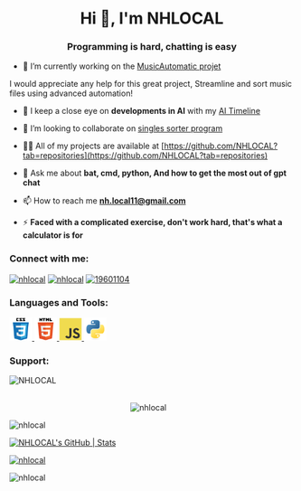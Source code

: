 <h1 align="center">Hi 👋, I'm NHLOCAL</h1>
<h3 align="center">Programming is hard, chatting is easy</h3>

- 🔭 I’m currently working on the [MusicAutomatic projet](https://github.com/NHLOCAL/Music-Automatic/)

I would appreciate any help for this great project, Streamline and sort music files using advanced automation!


- 🤖 I keep a close eye on **developments in AI** with my [AI Timeline](https://github.com/NHLOCAL/AiTimeline/)

- 🤝 I’m looking to collaborate on [singles sorter program](https://github.com/NHLOCAL/Singles-Sorter)

- 👨‍💻 All of my projects are available at [https://github.com/NHLOCAL?tab=repositories](https://github.com/NHLOCAL?tab=repositories)

- 💬 Ask me about **bat, cmd, python, And how to get the most out of gpt chat**

- 📫 How to reach me **nh.local11@gmail.com**

- ⚡ **Faced with a complicated exercise, don't work hard, that's what a calculator is for**

<h3 align="left">Connect with me:</h3>
<p align="left">
<a href="https://codepen.io/nhlocal" target="blank"><img align="center" src="https://raw.githubusercontent.com/rahuldkjain/github-profile-readme-generator/master/src/images/icons/Social/codepen.svg" alt="nhlocal" height="30" width="40" /></a>
<a href="https://dev.to/nhlocal" target="blank"><img align="center" src="https://raw.githubusercontent.com/rahuldkjain/github-profile-readme-generator/master/src/images/icons/Social/devto.svg" alt="nhlocal" height="30" width="40" /></a>
<a href="https://stackoverflow.com/users/19601104" target="blank"><img align="center" src="https://raw.githubusercontent.com/rahuldkjain/github-profile-readme-generator/master/src/images/icons/Social/stack-overflow.svg" alt="19601104" height="30" width="40" /></a>
</p>

<h3 align="left">Languages and Tools:</h3>
<p align="left"> <a href="https://www.w3schools.com/css/" target="_blank" rel="noreferrer"> <img src="https://raw.githubusercontent.com/devicons/devicon/master/icons/css3/css3-original-wordmark.svg" alt="css3" width="40" height="40"/> </a> <a href="https://www.w3.org/html/" target="_blank" rel="noreferrer"> <img src="https://raw.githubusercontent.com/devicons/devicon/master/icons/html5/html5-original-wordmark.svg" alt="html5" width="40" height="40"/> </a> <a href="https://developer.mozilla.org/en-US/docs/Web/JavaScript" target="_blank" rel="noreferrer"> <img src="https://raw.githubusercontent.com/devicons/devicon/master/icons/javascript/javascript-original.svg" alt="javascript" width="40" height="40"/> </a> <a href="https://www.python.org" target="_blank" rel="noreferrer"> <img src="https://raw.githubusercontent.com/devicons/devicon/master/icons/python/python-original.svg" alt="python" width="40" height="40"/> </a> </p>


<h3 align="left">Support:</h3>
<p><a href="https://www.buymeacoffee.com/NHLOCAL"> <img align="left" src="https://cdn.buymeacoffee.com/buttons/v2/default-yellow.png" height="50" width="210" alt="NHLOCAL" /></a></p><br><br>


<p>&nbsp;<img src="https://github-readme-stats.vercel.app/api?username=nhlocal&show_icons=true&locale=en" alt="nhlocal" /></p>



<img src="https://github-readme-streak-stats.herokuapp.com/?user=nhlocal&" alt="nhlocal" /></p>

[![NHLOCAL's GitHub | Stats](https://stats.quine.sh/NHLOCAL/github?theme=light)](http://localhost:3000?utm_source=widgets&utm_campaign=NHLOCAL)




<p align="left"> <a href="https://github.com/ryo-ma/github-profile-trophy"><img src="https://github-profile-trophy.vercel.app/?username=nhlocal" alt="nhlocal" /></a> </p>


<p align="left"> <img src="https://komarev.com/ghpvc/?username=nhlocal&label=Profile%20views&color=0e75b6&style=flat" alt="nhlocal" /> </p>
